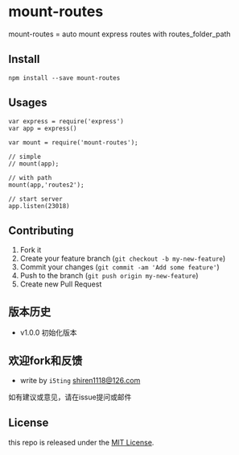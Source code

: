 # mount-routes

mount-routes = auto mount express routes with routes_folder_path

## Install

    npm install --save mount-routes

## Usages


```
var express = require('express')
var app = express()

var mount = require('mount-routes');

// simple
// mount(app);

// with path
mount(app,'routes2');

// start server
app.listen(23018)
```

## Contributing

1. Fork it
2. Create your feature branch (`git checkout -b my-new-feature`)
3. Commit your changes (`git commit -am 'Add some feature'`)
4. Push to the branch (`git push origin my-new-feature`)
5. Create new Pull Request


## 版本历史

- v1.0.0 初始化版本

## 欢迎fork和反馈

- write by `i5ting` shiren1118@126.com

如有建议或意见，请在issue提问或邮件

## License

this repo is released under the [MIT
License](http://www.opensource.org/licenses/MIT).

